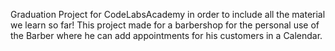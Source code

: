 Graduation Project for CodeLabsAcademy in order to include all the material we learn so far! This project made for a barbershop for the personal use of the Barber where he can add appointments for his customers in a Calendar.

